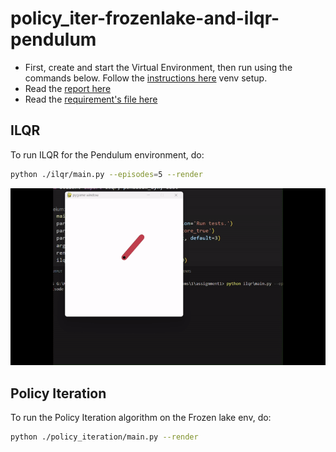 # policy_iter-frozenlake-and-ilqr-pendulum

- First, create and start the Virtual Environment, then run using the commands below. Follow the [instructions here](./virtual_env_setup.md) venv setup.
- Read the [report here](./report.pdf)
- Read the [requirement's file here](./1-assignment-word.pdf)

## ILQR

To run ILQR for the Pendulum environment, do:

```bash
python ./ilqr/main.py --episodes=5 --render
```

![Hold the Pendulum straight up](./images/pendulum.gif)

## Policy Iteration

To run the Policy Iteration algorithm on the Frozen lake env, do:

```bash
python ./policy_iteration/main.py --render
```
